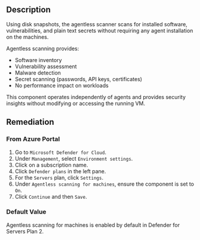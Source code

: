 ## Description

Using disk snapshots, the agentless scanner scans for installed software, vulnerabilities, and plain text secrets without requiring any agent installation on the machines.

Agentless scanning provides:
- Software inventory
- Vulnerability assessment
- Malware detection
- Secret scanning (passwords, API keys, certificates)
- No performance impact on workloads

This component operates independently of agents and provides security insights without modifying or accessing the running VM.

## Remediation

### From Azure Portal

1. Go to `Microsoft Defender for Cloud`.
2. Under `Management`, select `Environment settings`.
3. Click on a subscription name.
4. Click `Defender plans` in the left pane.
5. For the `Servers` plan, click `Settings`.
6. Under `Agentless scanning for machines`, ensure the component is set to `On`.
7. Click `Continue` and then `Save`.

### Default Value

Agentless scanning for machines is enabled by default in Defender for Servers Plan 2.

